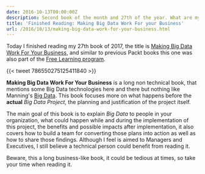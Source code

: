 ```yaml
---
date: 2016-10-13T00:00:00Z
description: Second book of the month and 27th of the year. What are my thoughts about it?
title: 'Finished Reading: Making Big Data Work For your Business'
url: /2016/10/13/making-big-data-work-for-your-business.html
---
```


Today I finished reading my 27th book of 2017, the title is [Making Big Data Work For Your Business](https://www.packtpub.com/business/making-big-data-work-your-business), and similar to previous Packt books this one was also part of the [Free Learning program](https://www.packtpub.com/packt/offers/free-learning).

{{< tweet 786550275125411840 >}}

**Making Big Data Work For Your Business** is a long non technical book, that mentions some Big Data technologies here and there but nothing like Manning's [Big Data](https://www.manning.com/books/big-data). This book focuses more on what happens before the **actual** _Big Data Project_, the planning and justification of the project itself.

The main goal of this book is to explain *Big Data* to people in your organization, what could happen while and during the implementation of this project, the benefits and possible impacts after implementation, it also covers how to build a team for converting those plans into action as well as how to share those findings. Although I feel is aimed to Managers and Executives, I still believe a technical person could benefit from reading it.

Beware, this a long business-like book, it could be tedious at times, so take your time when reading it.
